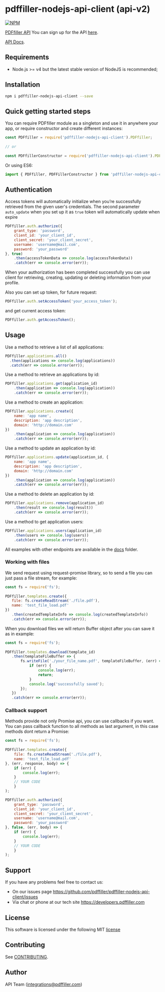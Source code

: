 # pdffiller-nodejs-api-client (api-v2)  
  
[![NPM](https://nodei.co/npm/pdffiller-nodejs-api-client.png)](https://npmjs.org/package/pdffiller-nodejs-api-client)  

[PDFfiller API](https://api.pdffiller.com)
You can sign up for the API [here](https://developers.pdffiller.com/#tab-features).

[API Docs](https://docs.pdffiller.com/).

## Requirements

* Node.js >= v4 but the latest stable version of NodeJS is recommended;

## Installation

``` sh
npm i pdffiller-nodejs-api-client --save
```

## Quick getting started steps

You can require PDFfiller module as a singleton and use it in anywhere your app, or require constructor and create different instances:

```javascript
const PDFfiller = require('pdffiller-nodejs-api-client').PDFfiller;
  
// or
  
const PDFfillerConstructor = require('pdffiller-nodejs-api-client').PDFfillerConstructor;
```

Or using ES6:
```javascript
import { PDFfiller, PDFFillerConstructor } from 'pdffiller-nodejs-api-client';
```


## Authentication

Access tokens will automatically initialize when you’re successfully retrieved from the given user's credentials.
The second parameter `auto_update` when you set up it as `true` token will automatically update when expire

```javascript
PDFfiller.auth.authorize({
    grant_type: 'password',
    client_id: 'your_client_id',
    client_secret: 'your_client_secret',
    username: 'username@mail.com',
    password: 'your_password'
}, true)
    .then(accessTokenData => console.log(accessTokenData))
    .catch(err => console.error(err));
```

When your authorization has been completed successfully you can use client for retrieving, creating, updating or deleting information from your profile.

Also you can set up token, for future request:

```javascript
PDFfiller.auth.setAccessToken('your_access_token');
```

and get current access token:

```javascript
PDFfiller.auth.getAccessToken();
```

## Usage

Use a method to retrieve a list of all applications:
```javascript
PDFfiller.applications.all()
  .then(applications => console.log(applications))
  .catch(err => console.error(err));
```

Use a method to retrieve an applications by id:
```javascript
PDFfiller.applications.get(application_id)
    .then(application => console.log(application))
    .catch(err => console.error(err));
```

Use a method to create an application:
```javascript
PDFfiller.applications.create({
    name: 'app name',
    description: 'app description',
    domain: 'http://domain.com'
})
    .then(application => console.log(application))
    .catch(err => console.error(err));
```

Use a method to update an application by id:
```javascript
PDFfiller.applications.update(application_id, {
    name: 'app name',
    description: 'app description',
    domain: 'http://domain.com'
})
    .then(application => console.log(application))
    .catch(err => console.error(err));
```

Use a method to delete an application by id:
```javascript
PDFfiller.applications.remove(application_id)
    .then(result => console.log(result))
    .catch(err => console.error(err));
```

Use a method to get application users:
```javascript
PDFfiller.applications.users(application_id)
    .then(users => console.log(users))
    .catch(err => console.error(err));
```

All examples with other endpoints are available in the [docs](https://github.com/pdffiller/pdffiller-nodejs-api-client/tree/master/docs) folder.

### Working with files
We send request using request-promise library, so to send a file you can just pass a file stream, for example:
 ```javascript
const fs = require('fs');  
  
PDFfiller.templates.create({
    file: fs.createReadStream('./file.pdf'),
    name: 'test_file_load.pdf'
})
    .then(createdTemplateInfo => console.log(createdTemplateInfo))
    .catch(err => console.error(err));
 ```
 
When you download files we will return Buffer object after you can save it as in example:
 ```javascript
const fs = require('fs');
  
PDFfiller.templates.download(template_id)
    .then(templateFileBuffer => {
        fs.writeFile('./your_file_name.pdf', templateFileBuffer, (err) => {
            if (err) {
                console.log(err);
                return;
            }
            console.log('successfully saved');
        });
    })
    .catch(err => console.error(err));
 ```
 
### Callback support
Methods provide not only Promise api, you can use callbacks if you want. You can pass callback function to all methods as last argument, in this case methods dont return a Promise:
```javascript
const fs = require('fs');
  
PDFfiller.templates.create({
    file: fs.createReadStream('./file.pdf'),
    name: 'test_file_load.pdf'
}, (err, response, body) => {
    if (err) {
        console.log(err);
    }
    // YOUR CODE
    }
);
 ```
 
```javascript
PDFfiller.auth.authorize({
    grant_type: 'password',
    client_id: 'your_client_id',
    client_secret: 'your_client_secret',
    username: 'username@mail.com',
    password: 'your_password'
}, false, (err, body) => {
    if (err) {
        console.log(err);
    }
    // YOUR CODE
    }
);
 ```

## Support
If you have any problems feel free to contact us:
* On our issues page https://github.com/pdffiller/pdffiller-nodejs-api-client/issues
* Via chat or phone at our tech site https://developers.pdffiller.com

## License
This software is licensed under the following MIT [license](https://github.com/pdffiller/pdffiller-nodejs-api-client/blob/master/LICENSE)

## Contributing

See [CONTRIBUTING](https://github.com/pdffiller/pdffiller-nodejs-api-client/blob/master/CONTRIBUTING.md).

## Author
API Team (integrations@pdffiller.com)